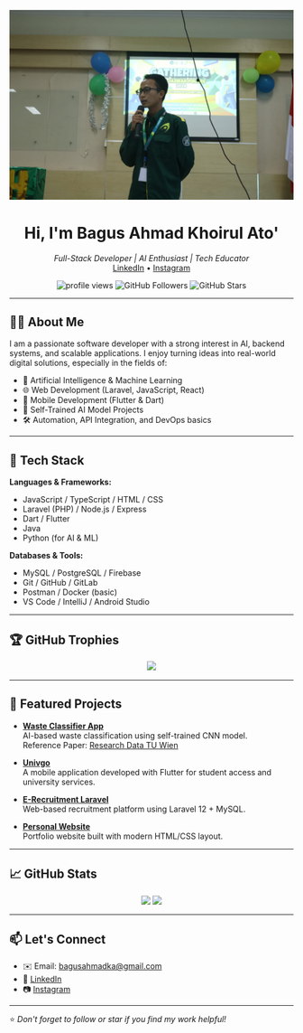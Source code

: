 <p align="center">
  <img src="https://github.com/bagusahmadka/bagusahmadka/blob/main/bagus 1.jpg" width="800" />
</p>
<h1 align="center">Hi, I'm Bagus Ahmad Khoirul Ato'</h1>
<p align="center">
  <i>Full-Stack Developer | AI Enthusiast | Tech Educator</i><br>
  <a href="https://www.linkedin.com/in/bagus-ahmad-khoirul-ato">LinkedIn</a> • 
  <a href="https://www.instagram.com/bagusahmaad">Instagram</a>
</p>

<p align="center">
  <img src="https://komarev.com/ghpvc/?username=bagusahmadka&label=Profile%20views&color=0e75b6&style=flat" alt="profile views" />
  <img src="https://img.shields.io/github/followers/bagusahmadka?label=Followers&style=social" alt="GitHub Followers" />
  <img src="https://img.shields.io/github/stars/bagusahmadka?label=Stars&style=social" alt="GitHub Stars" />
</p>

---

## 🧑‍💻 About Me

I am a passionate software developer with a strong interest in AI, backend systems, and scalable applications. I enjoy turning ideas into real-world digital solutions, especially in the fields of:

- 🔬 Artificial Intelligence & Machine Learning
- 🌐 Web Development (Laravel, JavaScript, React)
- 📱 Mobile Development (Flutter & Dart)
- 🧠 Self-Trained AI Model Projects
- 🛠️ Automation, API Integration, and DevOps basics

---

## 🚀 Tech Stack

**Languages & Frameworks:**
- JavaScript / TypeScript / HTML / CSS
- Laravel (PHP) / Node.js / Express
- Dart / Flutter
- Java
- Python (for AI & ML)

**Databases & Tools:**
- MySQL / PostgreSQL / Firebase
- Git / GitHub / GitLab
- Postman / Docker (basic)
- VS Code / IntelliJ / Android Studio

---

## 🏆 GitHub Trophies

<p align="center">
  <img src="https://github-profile-trophy.vercel.app/?username=bagusahmadka&theme=onedark&margin-w=15&no-frame=true&row=2&column=3" />
</p>

---

## 📂 Featured Projects

- **[Waste Classifier App](https://github.com/bagusahmadka/waste_classifier_app.git)**  
  AI-based waste classification using self-trained CNN model.  
  Reference Paper: [Research Data TU Wien](https://researchdata.tuwien.ac.at/records/27k90-dvw73)

- **[Univgo](https://github.com/bagusahmadka/Univgo)**  
  A mobile application developed with Flutter for student access and university services.

- **[E-Recruitment Laravel](https://github.com/bagusahmadka/eRecruitment-Laravel)**  
  Web-based recruitment platform using Laravel 12 + MySQL.

- **[Personal Website](https://github.com/bagusahmadka/Website)**  
  Portfolio website built with modern HTML/CSS layout.

---

## 📈 GitHub Stats

<p align="center">
  <img src="https://github-readme-stats.vercel.app/api?username=bagusahmadka&show_icons=true&theme=react&hide_border=true" />
  <img src="https://github-readme-stats.vercel.app/api/top-langs/?username=bagusahmadka&layout=compact&theme=react&hide_border=true" />
</p>

---

## 📫 Let's Connect

- ✉️ Email: bagusahmadka@gmail.com  
- 🔗 [LinkedIn](https://www.linkedin.com/in/bagus-ahmad-khoirul-ato)
- 📷 [Instagram](https://www.instagram.com/bagusahmaad)

---
⭐ *Don't forget to follow or star if you find my work helpful!*
